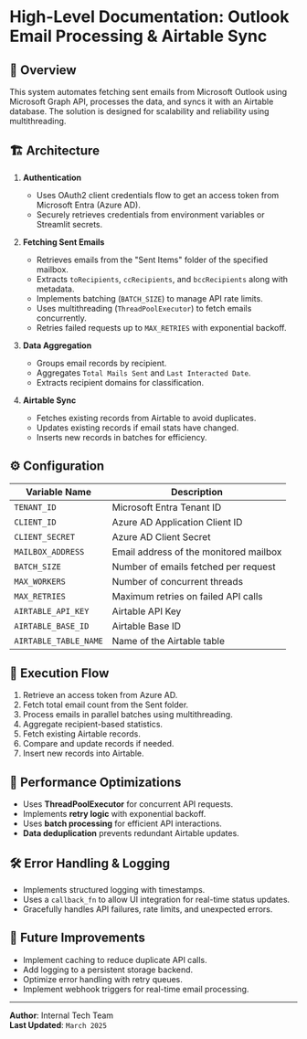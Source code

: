 # High-Level Documentation: Outlook Email Processing & Airtable Sync

## 📌 Overview
This system automates fetching sent emails from Microsoft Outlook using Microsoft Graph API, processes the data, and syncs it with an Airtable database. The solution is designed for scalability and reliability using multithreading.

## 🏗️ Architecture
1. **Authentication**  
   - Uses OAuth2 client credentials flow to get an access token from Microsoft Entra (Azure AD).  
   - Securely retrieves credentials from environment variables or Streamlit secrets.

2. **Fetching Sent Emails**  
   - Retrieves emails from the "Sent Items" folder of the specified mailbox.  
   - Extracts `toRecipients`, `ccRecipients`, and `bccRecipients` along with metadata.  
   - Implements batching (`BATCH_SIZE`) to manage API rate limits.  
   - Uses multithreading (`ThreadPoolExecutor`) to fetch emails concurrently.  
   - Retries failed requests up to `MAX_RETRIES` with exponential backoff.

3. **Data Aggregation**  
   - Groups email records by recipient.  
   - Aggregates `Total Mails Sent` and `Last Interacted Date`.  
   - Extracts recipient domains for classification.

4. **Airtable Sync**  
   - Fetches existing records from Airtable to avoid duplicates.  
   - Updates existing records if email stats have changed.  
   - Inserts new records in batches for efficiency.  

## ⚙️ Configuration  
| Variable Name           | Description                          |
|-------------------------|--------------------------------------|
| `TENANT_ID`            | Microsoft Entra Tenant ID           |
| `CLIENT_ID`            | Azure AD Application Client ID      |
| `CLIENT_SECRET`        | Azure AD Client Secret              |
| `MAILBOX_ADDRESS`      | Email address of the monitored mailbox |
| `BATCH_SIZE`           | Number of emails fetched per request |
| `MAX_WORKERS`          | Number of concurrent threads        |
| `MAX_RETRIES`          | Maximum retries on failed API calls |
| `AIRTABLE_API_KEY`     | Airtable API Key                    |
| `AIRTABLE_BASE_ID`     | Airtable Base ID                    |
| `AIRTABLE_TABLE_NAME`  | Name of the Airtable table          |

## 🔄 Execution Flow  
1. Retrieve an access token from Azure AD.  
2. Fetch total email count from the Sent folder.  
3. Process emails in parallel batches using multithreading.  
4. Aggregate recipient-based statistics.  
5. Fetch existing Airtable records.  
6. Compare and update records if needed.  
7. Insert new records into Airtable.  

## 🚀 Performance Optimizations  
- Uses **ThreadPoolExecutor** for concurrent API requests.  
- Implements **retry logic** with exponential backoff.  
- Uses **batch processing** for efficient API interactions.  
- **Data deduplication** prevents redundant Airtable updates.  

## 🛠️ Error Handling & Logging  
- Implements structured logging with timestamps.  
- Uses a `callback_fn` to allow UI integration for real-time status updates.  
- Gracefully handles API failures, rate limits, and unexpected errors.  

## 📌 Future Improvements  
- Implement caching to reduce duplicate API calls.  
- Add logging to a persistent storage backend.  
- Optimize error handling with retry queues.  
- Implement webhook triggers for real-time email processing.

---
**Author**: Internal Tech Team  
**Last Updated**: `March 2025`  
